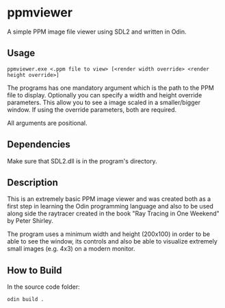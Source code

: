 # ppmviewer
A simple PPM image file viewer using SDL2 and written in Odin.

## Usage
```
ppmviewer.exe <.ppm file to view> [<render width override> <render height override>]
```
The programs has one mandatory argument which is the path to the PPM file to display.
Optionally you can specify a width and height override parameters. This allow you to see a image scaled in a smaller/bigger window. If using the override parameters, both are required.

All arguments are positional.

## Dependencies
Make sure that SDL2.dll is in the program's directory.

## Description
This is an extremely basic PPM image viewer and was created both as a first step in learning the Odin programming language and also to be used along side the raytracer created in the book "Ray Tracing in One Weekend" by Peter Shirley.

The program uses a minimum width and height (200x100) in order to be able to see the window, its controls and also be able to visualize extremely small images (e.g. 4x3) on a modern monitor.

## How to Build
In the source code folder:
```
odin build .
```